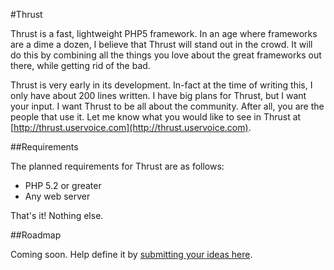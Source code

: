 #Thrust

Thrust is a fast, lightweight PHP5 framework.  In an age where frameworks are a dime a dozen, I believe that Thrust will stand out in the crowd.  It will do this by combining all the things you love about the great frameworks out there, while getting rid of the bad.

Thrust is very early in its development.  In-fact at the time of writing this, I only have about 200 lines written.  I have big plans for Thrust, but I want your input.  I want Thrust to be all about the community.  After all, you are the people that use it.  Let me know what you would like to see in Thrust at [http://thrust.uservoice.com](http://thrust.uservoice.com).


##Requirements

The planned requirements for Thrust are as follows:

* PHP 5.2 or greater
* Any web server

That's it! Nothing else.

##Roadmap

Coming soon.  Help define it by [submitting your ideas here](http://thrust.uservoice.com).